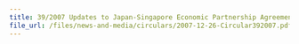```yaml
---
title: 39/2007 Updates to Japan-Singapore Economic Partnership Agreement (JSEPA)
file_url: /files/news-and-media/circulars/2007-12-26-Circular392007.pdf
---
```

